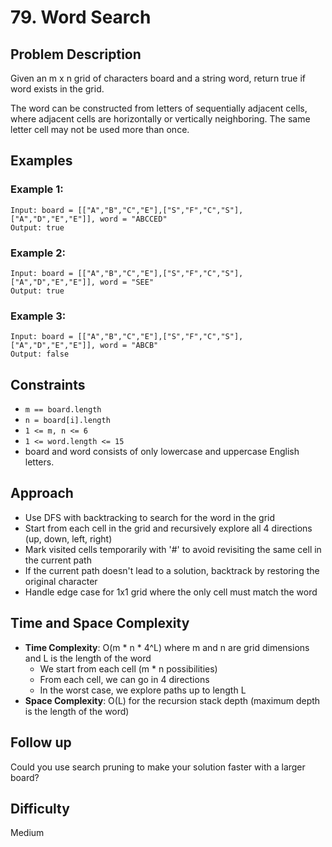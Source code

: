 # 79. Word Search

## Problem Description

Given an m x n grid of characters board and a string word, return true if word exists in the grid.

The word can be constructed from letters of sequentially adjacent cells, where adjacent cells are horizontally or vertically neighboring. The same letter cell may not be used more than once.

## Examples

### Example 1:
```
Input: board = [["A","B","C","E"],["S","F","C","S"],["A","D","E","E"]], word = "ABCCED"
Output: true
```

### Example 2:
```
Input: board = [["A","B","C","E"],["S","F","C","S"],["A","D","E","E"]], word = "SEE"
Output: true
```

### Example 3:
```
Input: board = [["A","B","C","E"],["S","F","C","S"],["A","D","E","E"]], word = "ABCB"
Output: false
```

## Constraints

- `m == board.length`
- `n = board[i].length`
- `1 <= m, n <= 6`
- `1 <= word.length <= 15`
- board and word consists of only lowercase and uppercase English letters.

## Approach

- Use DFS with backtracking to search for the word in the grid
- Start from each cell in the grid and recursively explore all 4 directions (up, down, left, right)
- Mark visited cells temporarily with '#' to avoid revisiting the same cell in the current path
- If the current path doesn't lead to a solution, backtrack by restoring the original character
- Handle edge case for 1x1 grid where the only cell must match the word

## Time and Space Complexity

- **Time Complexity**: O(m * n * 4^L) where m and n are grid dimensions and L is the length of the word
  - We start from each cell (m * n possibilities)
  - From each cell, we can go in 4 directions
  - In the worst case, we explore paths up to length L
- **Space Complexity**: O(L) for the recursion stack depth (maximum depth is the length of the word)

## Follow up
Could you use search pruning to make your solution faster with a larger board?

## Difficulty
Medium
